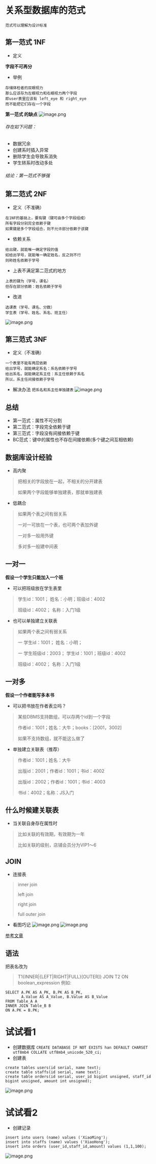 # 关系型数据库的范式
``范式可以理解为设计标准``

## 第一范式 1NF
- 定义

**字段不可再分**
- 举例
```
存储体检者的双眼视力
那么应该存为左眼视力和右眼视力两个字段
即user表里应该有 left_eye 和 right_eye
而不能把它们存在一个字段
```

**第一范式 的缺点**
![image.png](https://upload-images.jianshu.io/upload_images/1181204-cd9f86aa2d114e2b.png?imageMogr2/auto-orient/strip%7CimageView2/2/w/1240)
###### 存在如下问题：
- 数据冗余
- 创建系时插入异常
- 删除学生会导致系消失
- 学生转系时改动多处
###### 结论：第一范式不够强

## 第二范式 2NF
- 定义（不准确）
```
在1NF的基础上，要有键（键可由多个字段组成）
所有字段分别完全依赖于键
如果键是多个字段组合，则不允许部分依赖于该键
```
- 依赖关系
```
给出键，就能唯一确定字段的值
如给出学号，就能唯一确定姓名，反之则不行
则称姓名依赖于学号
```
- 上表不满足第二范式的地方
```
上表的键为（学号，课名）
但存在部分依赖：姓名依赖于学号
```
- 改进
```
选课表（学号、课名、分数）
学生表（学号、姓名、系名、班主任）
```
![image.png](https://upload-images.jianshu.io/upload_images/1181204-3ae06cfc6039d126.png?imageMogr2/auto-orient/strip%7CimageView2/2/w/1240)

## 第三范式 3NF
- 定义（不准确）
```
一个表里不能有两层依赖
给出学号，就能确定系名：系名依赖于学号
给出系名，就能确定系主任：系主任依赖于系名
所以，系主任间接依赖于学号
```
- 解决办法
``把系名和系主任单独建表``
![image.png](https://upload-images.jianshu.io/upload_images/1181204-6885c592a8474047.png?imageMogr2/auto-orient/strip%7CimageView2/2/w/1240)

## 总结
- 第一范式：属性不可分割
- 第二范式：字段完全依赖于键
- 第三范式：字段没有间接依赖于键
- BC范式：键中的属性也不存在间接依赖(多个键之间互相依赖)

## 数据库设计经验
- 高内聚
> 把相关的字段放在一起，不相关的分开建表
>
> 如果两个字段能够单独建表，那就单独建表

- 低耦合
>如果两个表之间有弱关系
>
> 一对一可放在一个表，也可两个表加外键
>
> 一对多一般用外键
>
> 多对多一般建中间表

## 一对一
**假设一个学生只能加入一个班**
- 可以把班级放在学生表里
> 学生id：1001；  姓名：小明；班级id：4002
>
> 班级id：4002；  名称：入门1级

- 也可以单独建立关联表
>如果两个表之间有弱关系
>
> 一 学生id：1001；  姓名：小明；
>
> 一 学生班级id：2003；  学生id：1001；班级id：4002
>
> 班级id：4002； 名称：入门1级

## 一对多
**假设一个作者能写多本书**
- 可以把书放在作者表立吗？
>某些DBMS支持数组，可以存两个id到一个字段
>
> 作者id：1001；姓名：大牛；books：[2001，3002]
>
> 如果不支持数组，就不能这么做了

- 单独建立关联表（推荐）
> 作者id：1001；姓名：大牛
>
> 出版id：2001；作者id：1001；书id：4002
>
> 出版id：2002；作者id：1001；书id：4003
>
> 书id：4002；名称：JS入门

## 什么时候建关联表
- 当关联自身存在属性时
>比如关联的有效期，有效期为一年
>
> 比如关联的级别，店铺会员分为VIP1～6


## JOIN
- 连接表
> inner join
>
> left join
>
> right join
>
> full outer join

- 看图巧记
![image.png](https://upload-images.jianshu.io/upload_images/1181204-e4da987545568184.png?imageMogr2/auto-orient/strip%7CimageView2/2/w/1240)
![image.png](https://upload-images.jianshu.io/upload_images/1181204-a417b24219095de5.png?imageMogr2/auto-orient/strip%7CimageView2/2/w/1240)

[参考文章](https://zhuanlan.zhihu.com/p/29234064)

## 语法
把表名改为
>T1{INNER|{LEFT|RIGHT|FULL}[OUTER]} JOIN T2 ON boolean_expression
例如:
```
SELECT A.PK AS A_PK, B.PK AS B_PK,
       A.Value AS A_Value, B.Value AS B_Value
FROM Table_A A
INNER JOIN Table_B B
ON A.PK = B.PK;
```

# 试试看1
- 创建数据库
``CREATE DATABASE IF NOT EXISTS han DEFAULT CHARSET utf8mb4 COLLATE utf8mb4_unicode_520_ci; ``
- 创建表
```
create tables users(id serial, name text);
create table staffs(id serial, name text);
create table orders(id serial, user_id bigint unsigned, staff_id bigint unsigned, amount int unsigned);
```
![image.png](https://upload-images.jianshu.io/upload_images/1181204-6dca49a38122e618.png?imageMogr2/auto-orient/strip%7CimageView2/2/w/1240)

# 试试看2
- 创建记录
```
insert into users (name) values ('XiaoMing');
insert into staffs (name) values ('XiaoHong');
insert into orders (user_id,staff_id,amount) values (1,1,100);
```
![image.png](https://upload-images.jianshu.io/upload_images/1181204-f813f1e6088cfc46.png?imageMogr2/auto-orient/strip%7CimageView2/2/w/1240)